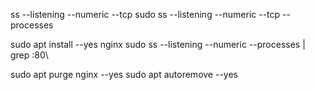 ss --listening --numeric --tcp
sudo ss --listening --numeric --tcp --processes

sudo apt install --yes nginx
sudo ss --listening --numeric --processes | grep :80\ 

sudo apt purge nginx --yes
sudo apt autoremove --yes
